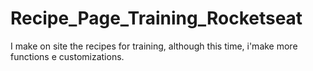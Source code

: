 # Recipe_Page_Training_Rocketseat
I make on site the recipes for training, although this time, i'make more functions e customizations.
